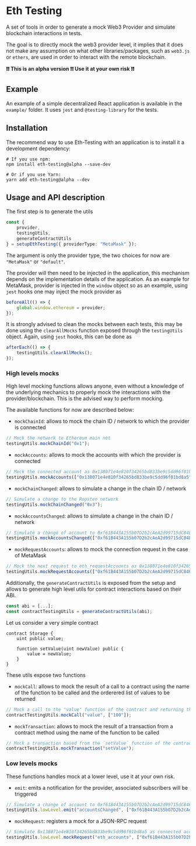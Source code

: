 # Eth Testing

A set of tools in order to generate a mock Web3 Provider and simulate blockchain interactions in tests.

The goal is to directly mock the web3 provider level, it implies that it does not make any assumption on what other libraries/packages, such as `web3.js` or `ethers`, are used in order to interact with the remote blockchain.

**❗❗ This is an alpha version ❗❗ Use it at your own risk ❗❗**

## Example

An example of a simple decentralized React application is available in the `example/` folder. It uses `jest` and `@testing-library` for the tests. 

## Installation

The recommend way to use Eth-Testing with an application is to install it a development dependency:
```shell
# If you use npm:
npm install eth-testing@alpha --save-dev

# Or if you use Yarn:
yarn add eth-testing@alpha --dev
```

## Usage and API description

The first step is to generate the utils
```TypeScript
const {
    provider,
    testingUtils,
    generateContractUtils
} = setupEthTesting({ providerType: "MetaMask" });
```
The argument is only the provider type, the two choices for now are `"MetaMask"` or `"default"`.

The provider will then need to be injected in the application, this mechanism depends on the implementation details of the application. As an example for MetaMask, provider is injected in the `window` object so as an example, using `jest` hooks one may inject the mock provider as
```TypeScript
beforeAll(() => {
    global.window.ethereum = provider;
});
```

It is strongly advised to clean the mocks between each tests, this may be done using the `clearAllMocks` function exposed through the `testingUtils` object. Again, using `jest` hooks, this can be done as
```TypeScript
afterEach(() => {
    testingUtils.clearAllMocks();
});
```

### High levels mocks

High level mocking functions allows anyone, even without a knowledge of the underlying mechanics to properly mock the interactions with the provider/blockchain. This is the advised way to perform mocking.

The available functions for now are described below:
- `mockChainId`: allows to mock the chain ID / network to which the provider is connected
```TypeScript
// Mock the network to Ethereum main net
testingUtils.mockChainId("0x1");
```
- `mockAccounts`: allows to mock the accounts with which the provider is connected
```TypeScript
// Mock the connected account as 0x138071e4e810f34265bd833be9c5dd96f01bd8a5
testingUtils.mockAccounts(["0x138071e4e810f34265bd833be9c5dd96f01bd8a5"]);
```
- `mockChainChanged`: allows to simulate a change in the chain ID / network
```TypeScript
// Simulate a change to the Ropsten network
testingUtils.mockChainChanged("0x3");
```
- `mockAccountsChanged`: allows to simulate a change in the chain ID / network
```TypeScript
// Simulate a change of account to 0xf61B443A155b07D2b2cAeA2d99715dC84E839EEf
testingUtils.mockAccountsChanged(["0xf61B443A155b07D2b2cAeA2d99715dC84E839EEf"]);
```
- `mockRequestAccounts`: allows to mock the connection request in the case of MetaMask
```TypeScript
// Mock the next request to eth_requestAccounts as 0x138071e4e810f34265bd833be9c5dd96f01bd8a5
testingUtils.mockRequestAccounts(["0xf61B443A155b07D2b2cAeA2d99715dC84E839EEf"]);
```

Additionally, the `generateContractUtils` is exposed from the setup and allows to generate high level utils for contract interactions based on their ABI.
```TypeScript
const abi = [...];
const contractTestingUtils = generateContractUtils(abi);
```

Let us consider a very simple contract
```Solidity
contract Storage {
    uint public value;

    function setValue(uint newValue) public {
        value = newValue;
    }
}
```

These utils expose two functions
- `mockCall`: allows to mock the result of a call to a contract using the name of the function to be called and the orderered list of values to be returned
```TypeScript
// Mock a call to the "value" function of the contract and returning the uint 100
contractTestingUtils.mockCall("value", ["100"]);
```
- `mockTransaction`: allows to mock the result of a transaction from a contract method using the name of the function to be called
```TypeScript
// Mock a transaction based from the `setValue` function of the contract
contractTestingUtils.mockTransaction("setValue");
```

### Low levels mocks

These functions handles mock at a lower level, use it at your own risk.
- `emit`: emits a notification for the provider, associated subscribers will be triggered
```TypeScript
// Simulate a change of account to 0xf61B443A155b07D2b2cAeA2d99715dC84E839EEf
testingUtils.lowLevel.emit("accountsChanged", ["0xf61B443A155b07D2b2cAeA2d99715dC84E839EEf"]);
```
- `mockRequest`: registers a mock for a JSON-RPC request
```TypeScript
// Simulate 0x138071e4e810f34265bd833be9c5dd96f01bd8a5 as connected account
testingUtils.lowLevel.mockRequest("eth_accounts", ["0xf61B443A155b07D2b2cAeA2d99715dC84E839EEf"]);
```
